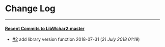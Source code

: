 
# Change Log
----------

#### [Recent Commits to LibWchar2:master](https://github.com/ClnViewer/LibWchar2/commits/master.atom)

- [#2](https://github.com/ClnViewer/LibWchar2/commit/7e9839eb2a49cf810640730af959fb16e88decb7)  	add library version function 2018-07-31 (*31 July 2018 01:19*)
